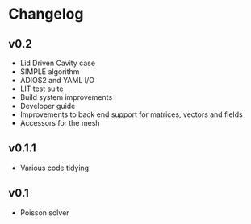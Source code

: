 # Changelog

## v0.2

- Lid Driven Cavity case
- SIMPLE algorithm
- ADIOS2 and YAML I/O
- LIT test suite
- Build system improvements
- Developer guide
- Improvements to back end support for matrices, vectors and fields
- Accessors for the mesh


## v0.1.1

- Various code tidying


## v0.1

- Poisson solver
